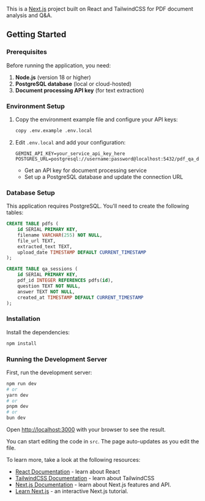 This is a [Next.js](https://nextjs.org/) project built on React and TailwindCSS for PDF document analysis and Q&A.

## Getting Started

### Prerequisites

Before running the application, you need:
1. **Node.js** (version 18 or higher)
2. **PostgreSQL database** (local or cloud-hosted)
3. **Document processing API key** (for text extraction)

### Environment Setup

1. Copy the environment example file and configure your API keys:
   ```bash
   copy .env.example .env.local
   ```

2. Edit `.env.local` and add your configuration:
   ```
   GEMINI_API_KEY=your_service_api_key_here
   POSTGRES_URL=postgresql://username:password@localhost:5432/pdf_qa_db
   ```
   
   - Get an API key for document processing service
   - Set up a PostgreSQL database and update the connection URL

### Database Setup

This application requires PostgreSQL. You'll need to create the following tables:

```sql
CREATE TABLE pdfs (
    id SERIAL PRIMARY KEY,
    filename VARCHAR(255) NOT NULL,
    file_url TEXT,
    extracted_text TEXT,
    upload_date TIMESTAMP DEFAULT CURRENT_TIMESTAMP
);

CREATE TABLE qa_sessions (
    id SERIAL PRIMARY KEY,
    pdf_id INTEGER REFERENCES pdfs(id),
    question TEXT NOT NULL,
    answer TEXT NOT NULL,
    created_at TIMESTAMP DEFAULT CURRENT_TIMESTAMP
);
```

### Installation

Install the dependencies:
```bash
npm install
```

### Running the Development Server

First, run the development server:

```bash
npm run dev
# or
yarn dev
# or
pnpm dev
# or
bun dev
```

Open [http://localhost:3000](http://localhost:3000) with your browser to see the result.

You can start editing the code in `src`. The page auto-updates as you edit the file.

To learn more, take a look at the following resources:

- [React Documentation](https://react.dev/) - learn about React
- [TailwindCSS Documentation](https://tailwindcss.com/) - learn about TailwindCSS
- [Next.js Documentation](https://nextjs.org/docs) - learn about Next.js features and API.
- [Learn Next.js](https://nextjs.org/learn) - an interactive Next.js tutorial.
